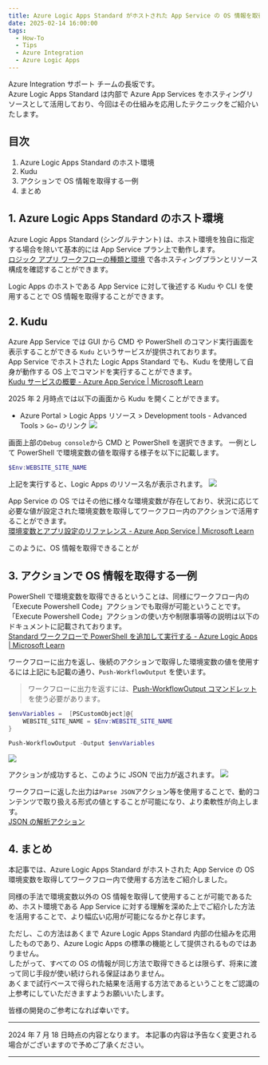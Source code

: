 ```yaml
---
title: Azure Logic Apps Standard がホストされた App Service の OS 情報を取得してワークフロー内で使用する方法
date: 2025-02-14 16:00:00
tags:
  - How-To
  - Tips
  - Azure Integration
  - Azure Logic Apps
---
```


Azure Integration サポート チームの長坂です。<br>
Azure Logic Apps Standard は内部で Azure App Services をホスティングリソースとして活用しており、今回はその仕組みを応用したテクニックをご紹介いたします。

<!-- more -->

## 目次

1. Azure Logic Apps Standard のホスト環境
2. Kudu
3. アクションで OS 情報を取得する一例
4. まとめ

## 1. Azure Logic Apps Standard のホスト環境

Azure Logic Apps Standard (シングルテナント) は、ホスト環境を独自に指定する場合を除いて基本的には App Service プラン上で動作します。<br>
[ロジック アプリ ワークフローの種類と環境](https://learn.microsoft.com/ja-jp/azure/logic-apps/single-tenant-overview-compare) で各ホスティングプランとリソース構成を確認することができます。

Logic Apps のホストである App Service に対して後述する Kudu や CLI を使用することで OS 情報を取得することができます。

## 2. Kudu

Azure App Service では GUI から CMD や PowerShell のコマンド実行画面を表示することができる `Kudu` というサービスが提供されております。<br>
App Service でホストされた Logic Apps Standard でも、Kudu を使用して自身が動作する OS 上でコマンドを実行することができます。<br>
[Kudu サービスの概要 - Azure App Service | Microsoft Learn](https://learn.microsoft.com/ja-jp/azure/app-service/resources-kudu)

2025 年 2 月時点では以下の画面から Kudu を開くことができます。<br>

- Azure Portal > Logic Apps リソース > Development tools -
  Advanced Tools > `Go→` のリンク
  ![](./LogicApps-Standard-GetEnvironmentVariables/LogicApps-Standard-GetEnvironmentVariables-1.png)

画面上部の`Debug console`から CMD と PowerShell を選択できます。
一例として PowerShell で環境変数の値を取得する様子を以下に記載します。

```powershell
$Env:WEBSITE_SITE_NAME
```

上記を実行すると、Logic Apps のリソース名が表示されます。
![](./LogicApps-Standard-GetEnvironmentVariables/LogicApps-Standard-GetEnvironmentVariables-2.png)

App Service の OS ではその他に様々な環境変数が存在しており、状況に応じて必要な値が設定された環境変数を取得してワークフロー内のアクションで活用することができます。<br>
[環境変数とアプリ設定のリファレンス - Azure App Service | Microsoft Learn](https://learn.microsoft.com/ja-jp/azure/app-service/reference-app-settings?tabs=kudu%2Cdotnet)

このように、OS 情報を取得できることが

## 3. アクションで OS 情報を取得する一例

PowerShell で環境変数を取得できるということは、同様にワークフロー内の「Execute Powershell Code」アクションでも取得が可能ということです。<br>
「Execute Powershell Code」アクションの使い方や制限事項等の説明は以下のドキュメントに記載されております。<br>
[Standard ワークフローで PowerShell を追加して実行する - Azure Logic Apps | Microsoft Learn](https://learn.microsoft.com/ja-jp/azure/logic-apps/add-run-powershell-scripts)

ワークフローに出力を返し、後続のアクションで取得した環境変数の値を使用するには上記にも記載の通り、`Push-WorkflowOutput` を使います。

> ワークフローに出力を返すには、[Push-WorkflowOutput コマンドレット](https://learn.microsoft.com/ja-jp/azure/logic-apps/add-run-powershell-scripts#push-workflowoutput)を使う必要があります。

```powershell
$envVariables =  [PSCustomObject]@{
    WEBSITE_SITE_NAME = $Env:WEBSITE_SITE_NAME
}

Push-WorkflowOutput -Output $envVariables
```

![](./LogicApps-Standard-GetEnvironmentVariables/LogicApps-Standard-GetEnvironmentVariables-3.png)

アクションが成功すると、このように JSON で出力が返されます。
![](./LogicApps-Standard-GetEnvironmentVariables/LogicApps-Standard-GetEnvironmentVariables-4.png)

ワークフローに返した出力は`Parse JSON`アクション等を使用することで、動的コンテンツで取り扱える形式の値とすることが可能になり、より柔軟性が向上します。<br>
[JSON の解析アクション](https://learn.microsoft.com/ja-jp/azure/logic-apps/logic-apps-perform-data-operations?tabs=consumption#parse-json-action)

## 4. まとめ

本記事では、Azure Logic Apps Standard がホストされた App Service の OS 環境変数を取得してワークフロー内で使用する方法をご紹介しました。

同様の手法で環境変数以外の OS 情報を取得して使用することが可能であるため、ホスト環境である App Service に対する理解を深めた上でご紹介した方法を活用することで、より幅広い応用が可能になるかと存じます。

ただし、この方法はあくまで Azure Logic Apps Standard 内部の仕組みを応用したものであり、Azure Logic Apps の標準の機能として提供されるものではありません。<br>
したがって、すべての OS の情報が同じ方法で取得できるとは限らず、将来に渡って同じ手段が使い続けられる保証はありません。<br>
あくまで試行ベースで得られた結果を活用する方法であるということをご認識の上参考にしていただきますようお願いいたします。

皆様の開発のご参考になれば幸いです。

---

2024 年 7 月 18 日時点の内容となります。
本記事の内容は予告なく変更される場合がございますので予めご了承ください。

---
